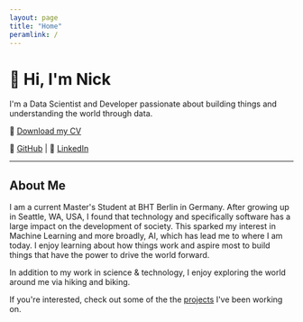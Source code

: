 ```yaml
---
layout: page
title: "Home"
peramlink: /
---
```


# 👋 Hi, I'm Nick

I'm a Data Scientist and Developer passionate about building things and understanding the world through data.

📄 [Download my CV](/assets/Nicks_Resume.pdf)

🐙 [GitHub](https://github.com/chandlernick) | 🔗 [LinkedIn](https://www.linkedin.com/in/chandler-nick)

---

## About Me

I am a current Master's Student at BHT Berlin in Germany. After growing up in Seattle, WA, USA, I found that technology and specifically software has a large impact on the development of society. This sparked my interest in Machine Learning and more broadly, AI, which has lead me to where I am today. I enjoy learning about how things work and aspire most to build things that have the power to drive the world forward.

In addition to my work in science & technology, I enjoy exploring the world around me via hiking and biking.

If you're interested, check out some of the the [projects](projects.md) I've been working on.
